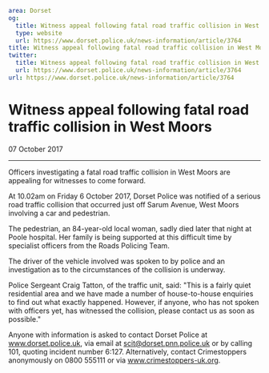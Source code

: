 ```yaml
area: Dorset
og:
  title: Witness appeal following fatal road traffic collision in West Moors
  type: website
  url: https://www.dorset.police.uk/news-information/article/3764
title: Witness appeal following fatal road traffic collision in West Moors |
twitter:
  title: Witness appeal following fatal road traffic collision in West Moors
  url: https://www.dorset.police.uk/news-information/article/3764
url: https://www.dorset.police.uk/news-information/article/3764
```

# Witness appeal following fatal road traffic collision in West Moors

07 October 2017

* * *

Officers investigating a fatal road traffic collision in West Moors are appealing for witnesses to come forward.

At 10.02am on Friday 6 October 2017, Dorset Police was notified of a serious road traffic collision that occurred just off Sarum Avenue, West Moors involving a car and pedestrian.

The pedestrian, an 84-year-old local woman, sadly died later that night at Poole hospital. Her family is being supported at this difficult time by specialist officers from the Roads Policing Team.

The driver of the vehicle involved was spoken to by police and an investigation as to the circumstances of the collision is underway.

Police Sergeant Craig Tatton, of the traffic unit, said: "This is a fairly quiet residential area and we have made a number of house-to-house enquiries to find out what exactly happened. However, if anyone, who has not spoken with officers yet, has witnessed the collision, please contact us as soon as possible."

Anyone with information is asked to contact Dorset Police at www.dorset.police.uk, via email at scit@dorset.pnn.police.uk or by calling 101, quoting incident number 6:127. Alternatively, contact Crimestoppers anonymously on 0800 555111 or via www.crimestoppers-uk.org.
